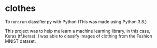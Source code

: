 # clothes
To run: run classifier.py with Python (This was made using Python 3.8.)

This project was to help me learn a machine learning library, in this case, Keras (tf.keras). I was able to classify images of clothing from the Fashion MNIST dataset.
